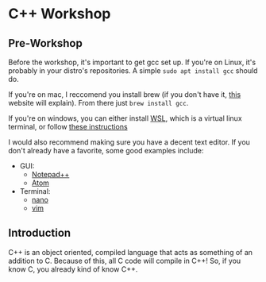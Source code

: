 # C++ Workshop

## Pre-Workshop

Before the workshop, it's important to get gcc set up.
If you're on Linux, it's probably in your distro's repositories. A simple ``sudo apt install gcc`` should do.

If you're on mac, I reccomend you install brew (if you don't have it, [this](https://brew.sh) website will explain). From there just ``brew install gcc``.

If you're on windows, you can either install [WSL](https://docs.microsoft.com/en-us/windows/wsl/install-win10), which is a virtual linux terminal, or follow [these instructions](https://geekstraw.com/compile-and-run-c-program-in-windows-10-using-command-prompt/)

I would also recommend making sure you have a decent text editor. If you
don't already have a favorite, some good examples include:

- GUI:
	- [Notepad++](https://notepad-plus-plus.org/)
	- [Atom](https://atom.io/)
- Terminal:
	- [nano](https://www.nano-editor.org/)
	- [vim](https://www.vim.org/)

## Introduction

C++ is an object oriented, compiled language that acts as something of an addition to C. Because of this, all C code will compile in C++! So, if you know C, you already kind of know C++.
